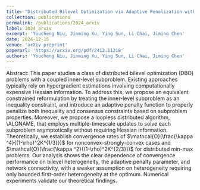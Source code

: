 ```yaml
---
title: "Distributed Bilevel Optimization via Adaptive Penalization with Time-Scale Separation"
collection: publications
permalink: /publications/2024_arxiv
label: 2024_arxiv
excerpt: 'Youcheng Niu, Jinming Xu, Ying Sun, Li Chai, Jiming Chen'
date: 2024-12-15
venue: 'arXiv preprint'
paperurl: 'https://arxiv.org/pdf/2412.11218'
authors: 'Youcheng Niu, Jinming Xu, Ying Sun, Li Chai, Jiming Chen'
---
```


Abstract: This paper studies a class of distributed bilevel optimization (DBO) problems with a coupled inner-level subproblem. Existing approaches typically rely on hypergradient estimations involving computationally expensive Hessian information. 
To address this, we propose an equivalent constrained reformulation by treating the inner-level subproblem as an inequality constraint, 
and introduce an adaptive penalty function to properly penalize both inequality and consensus constraints based on subproblem properties. 
Moreover, we propose a loopless distributed algorithm, \ALGNAME, that employs multiple-timescale updates to solve each subproblem asymptotically without 
requiring Hessian information. Theoretically, we establish convergence rates of $\mathcal{O}(\frac{\kappa ^4}{(1-\rho)^2K^{1/3}})$ for nonconvex-strongly-convex cases and $\mathcal{O}(\frac{\kappa ^2}{(1-\rho)^2K^{2/3}})$  for distributed min-max problems. Our analysis shows the clear dependence of convergence performance on bilevel heterogeneity, the adaptive penalty parameter, and network connectivity, with a weaker assumption on heterogeneity requiring only bounded first-order heterogeneity at the optimum. Numerical experiments validate our theoretical findings.
